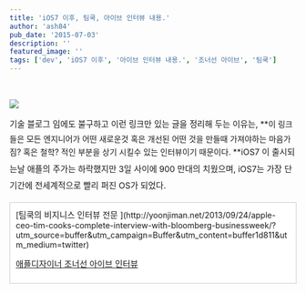 ```yaml
---
title: 'iOS7 이후, 팀쿡, 아이브 인터뷰 내용.'
author: 'ash84'
pub_date: '2015-07-03'
description: ''
featured_image: ''
tags: ['dev', 'iOS7 이후', '아이브 인터뷰 내용.', '조너선 아이브', '팀쿡']
---
```



<span style="font-size: 11pt;"> </span>

![](http://ash84.net/wp-content/uploads/1/cfile24.uf.225B864C5243734C1E25E8.png)

<span style="font-size: 11pt; line-height: 2;">기술 블로그 임에도 불구하고 이런 링크만 있는 글을 정리해 두는 이유는, </span>**이 링크들은 모든 엔지니어가 어떤 새로운것 혹은 개선된 어떤 것을 만들때 가져야하는 마음가짐? 혹은 철학? 적인 부분을 상기 시킬수 있는 인터뷰이기 때문이다. **<span style="font-size: 11pt; line-height: 2;">iOS7 이 출시되는날 애플의 주가는 하락했지만 3일 사이에 900 만대의 치웠으며, iOS7는 가장 단기간에 전세계적으로 빨리 퍼진 OS가 되었다. </span>

<div class="txc-textbox" style="border: 1px solid #cbcbcb; background-color: #ffffff; padding: 10px;">[<span style="font-size: 11pt;">팀쿡의 비지니스 인터뷰 전문 </span>](http://yoonjiman.net/2013/09/24/apple-ceo-tim-cooks-complete-interview-with-bloomberg-businessweek/?utm_source=buffer&utm_campaign=Buffer&utm_content=buffer1d811&utm_medium=twitter)

[<span style="font-size: 11pt;">애플디자이너 조너선 아이브 인터뷰</span>](http://deulpul.net/3980584)

</div> 



